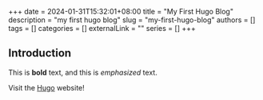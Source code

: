 +++ 
date = 2024-01-31T15:32:01+08:00
title = "My First Hugo Blog"
description = "my first hugo blog"
slug = "my-first-hugo-blog"
authors = []
tags = []
categories = []
externalLink = ""
series = []
+++
## Introduction

This is **bold** text, and this is *emphasized* text.

Visit the [Hugo](https://gohugo.io) website!

